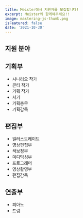 ```yaml
---
title: Meister에서 지원자를 모집합니다!
excerpt: Meister와 함께해주세요!!
image: mastering-js-thumb.png
isFeatured: false
date: '2021-10-30'
---
```


## 지원 분야

## 기획부
 - 시나리오 작가
 - 콘티 작가
 - 기획 작가
 - 서기
 - 기획총무
 - 기획감독

## 편집부
 - 일러스트레이트
 - 영상편집부
 - 색보정부
 - 미디믹싱부
 - 프로그래머
 - 영상촬영부
 - 편집감독

## 연출부
 - 피아노
 - 드럼
